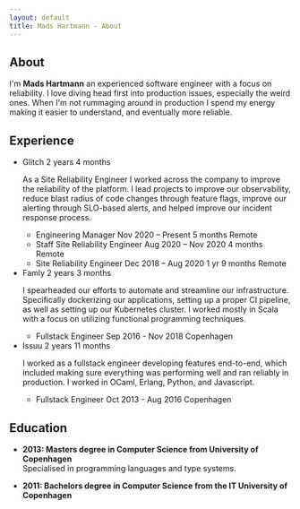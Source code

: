```yaml
---
layout: default
title: Mads Hartmann - About
---
```


## About

I'm **Mads Hartmann** an experienced software engineer with a focus on reliability. I love diving head first into production issues, especially the weird ones. When I'm not rummaging around in production I spend my energy making it easier to understand, and eventually more reliable.

## Experience

<ul class="experience">
    <li>
        <span class="experience__company">Glitch</span>
        <span class="experience__duration">2 years 4 months</span>
        <span class="experience__description">
            <p>
                As a Site Reliability Engineer I worked across the company to improve the reliability of the platform. I lead projects to improve our observability, reduce blast radius of code changes through feature flags, improve our alerting through SLO-based alerts, and helped improve our incident response process.
            </p>
        </span>
        <ul class="experience__progression">
            <li>
                <span class="experience__title">Engineering Manager</span>
                <span class="experience__duration">Nov 2020 – Present 5 months</span>
                <span class="experience__location">Remote</span>
            </li>
            <li>
                <span class="experience__title">Staff Site Reliability Engineer</span>
                <span class="experience__duration">Aug 2020 – Nov 2020 4 months</span>
                <span class="experience__location">Remote</span>
            </li>
            <li>
                <span class="experience__title">Site Reliability Engineer</span>
                <span class="experience__duration">Dec 2018 – Aug 2020 1 yr 9 months</span>
                <span class="experience__location">Remote</span>
            </li>
        </ul>
    </li>
    <li>
        <span class="experience__company">Famly</span>
        <span class="experience__duration">2 years 3 months</span>
        <span class="experience__description">
            <p>
                I spearheaded our efforts to automate and streamline our infrastructure. Specifically dockerizing our applications, setting up a proper CI pipeline, as well as setting up our Kubernetes cluster. I worked mostly in Scala with a focus on utilizing functional programming techniques.
            </p>
        </span>
        <ul class="experience__progression">
            <li>
                <span class="experience__title">Fullstack Engineer</span>
                <span class="experience__duration">Sep 2016 - Nov 2018</span>
                <span class="experience__location">Copenhagen</span>
            </li>
        </ul>
    </li>
    <li>
        <span class="experience__company">Issuu</span>
        <span class="experience__duration">2 years 11 months</span>
        <span class="experience__description">
            <p>
                I worked as a fullstack engineer developing features end-to-end, which included making sure everything was performing well and ran reliably in production. I worked in OCaml, Erlang, Python, and Javascript.
            </p>
        </span>
        <ul class="experience__progression">
            <li>
                <span class="experience__title">Fullstack Engineer</span>
                <span class="experience__duration">Oct 2013 - Aug 2016</span>
                <span class="experience__location">Copenhagen</span>
            </li>
        </ul>
    </li>
</ul>

## Education

- **2013: Masters degree in Computer Science from University of Copenhagen** <br />
  Specialised in programming languages and type systems.

- **2011: Bachelors degree in Computer Science from the IT University of Copenhagen**

[diku]: http://www.diku.dk/english/
[Glitch]: https://glitch.com
